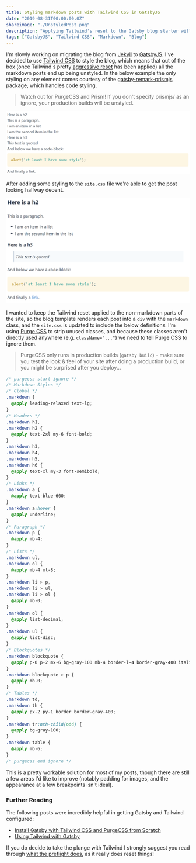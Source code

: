 ```yaml
---
title: Styling markdown posts with Tailwind CSS in GatsbyJS
date: "2019-08-31T00:00:00.0Z"
shareimage: "./UnstyledPost.png"
description: "Applying Tailwind's reset to the Gatsby blog starter will leave the Markdown posts looking pretty spartan.  Get them looking great again with a few @applys."
tags: ["GatsbyJS", "Tailwind CSS", "Markdown", "Blog"]
---
```


I'm slowly working on migrating the blog from [Jekyll] to [GatsbyJS]. I've decided to use [Tailwind CSS] to style the blog, which means that out of the box (once Tailwind's pretty [aggressive reset][tailwind preflight] has been applied) all the markdown posts end up being unstyled. In the below example the only styling on any element comes courtesy of the [gatsby-remark-prismjs] package, which handles code styling.

> Watch out for PurgeCSS and Prism! If you don't specify prismjs/ as an ignore, your production builds will be unstyled.

![Unstyled Post](./UnstyledPost.png)

After adding some styling to the `site.css` file we're able to get the post looking halfway decent.

![Styled Post](./StyledPost.png)

I wanted to keep the Tailwind reset applied to the non-markdown parts of the site, so the blog template renders each post into a `div` with the `markdown` class, and the `site.css` is updated to include the below definitions. I'm using [Purge CSS] to strip unused classes, and because these classes aren't directly used anywhere (e.g. `className="..."`) we need to tell Purge CSS to ignore them.

> PurgeCSS only runs in production builds (`gatsby build`) - make sure you test the look & feel of your site after doing a production build, or you might be surprised after you deploy...

```css
/* purgecss start ignore */
/* Markdown Styles */
/* Global */
.markdown {
  @apply leading-relaxed text-lg;
}
/* Headers */
.markdown h1,
.markdown h2 {
  @apply text-2xl my-6 font-bold;
}
.markdown h3,
.markdown h4,
.markdown h5,
.markdown h6 {
  @apply text-xl my-3 font-semibold;
}
/* Links */
.markdown a {
  @apply text-blue-600;
}
.markdown a:hover {
  @apply underline;
}
/* Paragraph */
.markdown p {
  @apply mb-4;
}
/* Lists */
.markdown ul,
.markdown ol {
  @apply mb-4 ml-8;
}
.markdown li > p,
.markdown li > ul,
.markdown li > ol {
  @apply mb-0;
}
.markdown ol {
  @apply list-decimal;
}
.markdown ul {
  @apply list-disc;
}
/* Blockquotes */
.markdown blockquote {
  @apply p-0 p-2 mx-6 bg-gray-100 mb-4 border-l-4 border-gray-400 italic;
}
.markdown blockquote > p {
  @apply mb-0;
}
/* Tables */
.markdown td,
.markdown th {
  @apply px-2 py-1 border border-gray-400;
}
.markdown tr:nth-child(odd) {
  @apply bg-gray-100;
}
.markdown table {
  @apply mb-6;
}
/* purgecss end ignore */
```

This is a pretty workable solution for most of my posts, though there are still a few areas I'd like to improve (notably padding for images, and the appearance at a few breakpoints isn't ideal).

### Further Reading

The following posts were incredibly helpful in getting Gatsby and Tailwind configured:

- [Install Gatsby with Tailwind CSS and PurgeCSS from Scratch]
- [Using Tailwind with Gatsby]

If you do decide to take the plunge with Tailwind I strongly suggest you read through [what the preflight does][tailwind preflight], as it really does reset things!

[jekyll]: https://jekyllrb.com/
[gatsbyjs]: https://www.gatsbyjs.org/
[tailwind css]: https://tailwindcss.com
[tailwind preflight]: https://tailwindcss.com/docs/preflight/
[gatsby-remark-prismjs]: https://github.com/gatsbyjs/gatsby/tree/master/packages/gatsby-remark-prismjs
[purge css]: https://www.purgecss.com/
[install gatsby with tailwind css and purgecss from scratch]: https://ericbusch.net/install-gatsby-with-tailwind-css-and-purgecss-from-scratch
[using tailwind with gatsby]: https://www.jerriepelser.com/blog/using-tailwind-with-gatsby/
